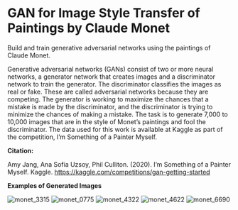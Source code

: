 # GAN for Image Style Transfer of Paintings by Claude Monet
Build and train generative adversarial networks using the paintings of Claude Monet.

Generative adversarial networks (GANs) consist of two or more neural networks, a generator network that creates images and a discriminator network to train the generator. The discriminator classifies the images as real or fake. These are called adversarial networks because they are competing. The generator is working to maximize the chances that a mistake is made by the discriminator, and the discriminator is trying to minimize the chances of making a mistake. The task is to generate 7,000 to 10,000 images that are in the style of Monet’s paintings and fool the discriminator. The data used for this work is available at Kaggle as part of the competition, I’m Something of a Painter Myself.

**Citation:**

Amy Jang, Ana Sofia Uzsoy, Phil Culliton. (2020). I’m Something of a Painter Myself. Kaggle. https://kaggle.com/competitions/gan-getting-started

**Examples of Generated Images**

![monet_3315](https://github.com/user-attachments/assets/a74db28d-ac0a-4e0d-ba02-329d9a7a525b)
![monet_0775](https://github.com/user-attachments/assets/d83c936b-9d8e-450b-8e97-0f7b680e5f1a)
![monet_4322](https://github.com/user-attachments/assets/55dd79d3-bb1c-48b8-991b-0a806d9bce16)
![monet_4622](https://github.com/user-attachments/assets/a01c1f0e-47ff-4ed0-8241-62ce35e0c26b)
![monet_6690](https://github.com/user-attachments/assets/a82d482b-8458-40a5-8cfc-e241da803ba3)

